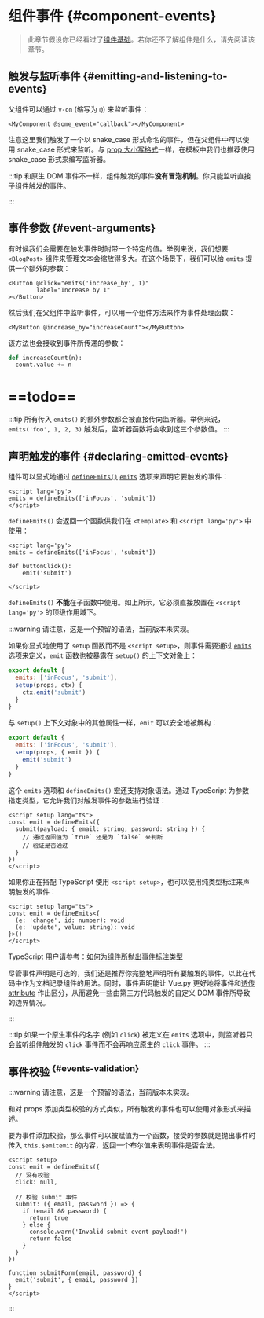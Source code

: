 <script setup>
import { onMounted } from 'vue'

if (typeof window !== 'undefined') {
  const hash = window.location.hash

  // The docs for v-model used to be part of this page. Attempt to redirect outdated links.
  if ([
    '#usage-with-v-model',
    '#v-model-arguments',
    '#multiple-v-model-bindings',
    '#handling-v-model-modifiers'
  ].includes(hash)) {
    onMounted(() => {
      window.location = './v-model.html' + hash
    })
  }
}
</script>

# 组件事件 {#component-events}

> 此章节假设你已经看过了[组件基础](/guide/essentials/component-basics)。若你还不了解组件是什么，请先阅读该章节。

## 触发与监听事件 {#emitting-and-listening-to-events}

<!-- todo 暂不支持
在组件的模板表达式中，可以直接使用 `$emit` 方法触发自定义事件 (例如：在 `v-on` 的处理函数中)：

```vue-html
<button @click="$emit('someEvent')">click me</button>
```
-->


父组件可以通过 `v-on` (缩写为 `@`) 来监听事件：

```vue-html
<MyComponent @some_event="callback"></MyComponent>
```

<!-- todo 暂不支持
同样，组件的事件监听器也支持 `.once` 修饰符：

```vue-html
<MyComponent @some-event.once="callback"></MyComponent>
```
-->

注意这里我们触发了一个以 snake_case 形式命名的事件，但在父组件中可以使用 snake_case 形式来监听。与 [prop 大小写格式](/guide/components/props#prop-name-casing)一样，在模板中我们也推荐使用 snake_case 形式来编写监听器。

:::tip
和原生 DOM 事件不一样，组件触发的事件**没有冒泡机制**。你只能监听直接子组件触发的事件。
<!-- todo 暂不支持
平级组件或是跨越多层嵌套的组件间通信，应使用一个外部的事件总线，或是使用一个[全局状态管理方案](/guide/scaling-up/state-management)。
-->
:::

## 事件参数 {#event-arguments}

有时候我们会需要在触发事件时附带一个特定的值。举例来说，我们想要 `<BlogPost>` 组件来管理文本会缩放得多大。在这个场景下，我们可以给 `emits` 提供一个额外的参数：

```vue-html
<Button @click="emits('increase_by', 1)" 
        label="Increase by 1"
></Button>
```

<!-- todo 暂不支持
然后我们在父组件中监听事件，我们可以先简单写一个内联的箭头函数作为监听器，此函数会接收到事件附带的参数：

```vue-html
<MyButton @increase_by="(n) => count += n" />
```
-->

然后我们在父组件中监听事件，可以用一个组件方法来作为事件处理函数：

```vue-html
<MyButton @increase_by="increaseCount"></MyButton>
```

该方法也会接收到事件所传递的参数：

<div class="composition-api">

```py
def increaseCount(n):
  count.value += n
```

</div>

# ==todo==
:::tip
所有传入 `emits()` 的额外参数都会被直接传向监听器。举例来说，`emits('foo', 1, 2, 3)` 触发后，监听器函数将会收到这三个参数值。
:::

## 声明触发的事件 {#declaring-emitted-events}

组件可以显式地通过 <span class="composition-api">[`defineEmits()`](/api/sfc-script-setup#defineprops-defineemits) </span><span class="options-api">[`emits`](/api/options-state#emits) 选项</span>来声明它要触发的事件：

<div class="composition-api">

```vue
<script lang='py'>
emits = defineEmits(['inFocus', 'submit'])
</script>
```

`defineEmits()` 会返回一个函数供我们在 `<template>` 和 `<script lang='py'>` 中使用：

```vue
<script lang='py'>
emits = defineEmits(['inFocus', 'submit'])

def buttonClick():
    emit('submit')
    
</script>
```

`defineEmits()` **不能**在子函数中使用。如上所示，它必须直接放置在 `<script lang='py'>` 的顶级作用域下。

:::warning
请注意，这是一个预留的语法，当前版本未实现。

如果你显式地使用了 `setup` 函数而不是 `<script setup>`，则事件需要通过 [`emits`](/api/options-state#emits) 选项来定义，`emit` 函数也被暴露在 `setup()` 的上下文对象上：

```js
export default {
  emits: ['inFocus', 'submit'],
  setup(props, ctx) {
    ctx.emit('submit')
  }
}
```

与 `setup()` 上下文对象中的其他属性一样，`emit` 可以安全地被解构：

```js
export default {
  emits: ['inFocus', 'submit'],
  setup(props, { emit }) {
    emit('submit')
  }
}
```

这个 `emits` 选项和 `defineEmits()` 宏还支持对象语法。通过 TypeScript 为参数指定类型，它允许我们对触发事件的参数进行验证：


```vue
<script setup lang="ts">
const emit = defineEmits({
  submit(payload: { email: string, password: string }) {
    // 通过返回值为 `true` 还是为 `false` 来判断
    // 验证是否通过
  }
})
</script>
```

如果你正在搭配 TypeScript 使用 `<script setup>`，也可以使用纯类型标注来声明触发的事件：

```vue
<script setup lang="ts">
const emit = defineEmits<{
  (e: 'change', id: number): void
  (e: 'update', value: string): void
}>()
</script>
```

TypeScript 用户请参考：[如何为组件所抛出事件标注类型](/guide/typescript/composition-api#typing-component-emits) <sup class="vt-badge ts" />


尽管事件声明是可选的，我们还是推荐你完整地声明所有要触发的事件，以此在代码中作为文档记录组件的用法。同时，事件声明能让 Vue.py 更好地将事件和[透传 attribute](/guide/components/attrs#v-on-listener-inheritance) 作出区分，从而避免一些由第三方代码触发的自定义 DOM 事件所导致的边界情况。

:::
<!-- end revered_text -->
</div>

:::tip
如果一个原生事件的名字 (例如 `click`) 被定义在 `emits` 选项中，则监听器只会监听组件触发的 `click` 事件而不会再响应原生的 `click` 事件。
:::

## 事件校验 <sup class="vt-badge dev-only" data-text="Reserved" /> {#events-validation}

:::warning
请注意，这是一个预留的语法，当前版本未实现。

和对 props 添加类型校验的方式类似，所有触发的事件也可以使用对象形式来描述。

要为事件添加校验，那么事件可以被赋值为一个函数，接受的参数就是抛出事件时传入 <span class="options-api">`this.$emit`</span><span class="composition-api">`emit`</span> 的内容，返回一个布尔值来表明事件是否合法。

<div class="composition-api">

```vue
<script setup>
const emit = defineEmits({
  // 没有校验
  click: null,

  // 校验 submit 事件
  submit: ({ email, password }) => {
    if (email && password) {
      return true
    } else {
      console.warn('Invalid submit event payload!')
      return false
    }
  }
})

function submitForm(email, password) {
  emit('submit', { email, password })
}
</script>
```

</div>

:::
<!-- end revered_text -->

